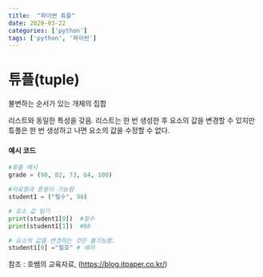 ```yaml
---
title:  "파이썬 튜플"
date: 2020-03-22
categories: ['python']
tags: ['python', '파이썬']
---
```

# 튜플(tuple)

불변하는 순서가 있는 개체의 집합

리스트와 동일한 특성을 갖음.
리스트는 한 번 생성한 후 요소의 값을 변경할 수 있지만 튜플은 한 번 생성하고 나면 요소의 값을 수정할 수 없다.

#### 예시 코드
```python
#튜플 예시
grade = (98, 82, 73, 64, 100)

#자료형과 혼용이 가능함
student1 = ("철수", 98)

# 요소 값 읽기
print(student1[0])  #철수
print(student1[1])  #98

# 요소의 값을 변경하는 것은 불가능함.
student1[0] ="철호" # 에러
```

참조 : 호쌤의 교육자료, (<https://blog.itpaper.co.kr/>)
